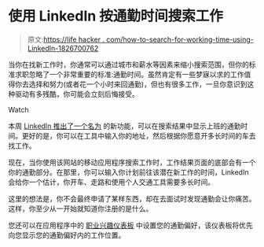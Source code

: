 # 使用 LinkedIn 按通勤时间搜索工作

> 原文:[https://life hacker . com/how-to-search-for-working-time-using-LinkedIn-1826700762](https://lifehacker.com/how-to-search-for-jobs-by-commute-time-using-linkedin-1826700762)

当你在找新工作时，你通常可以通过城市和薪水等因素来缩小搜索范围，但你的标准求职忽略了一个非常重要的标准:通勤时间。虽然肯定有一些梦寐以求的工作值得你去选择和努力(或者花一个小时来回通勤)，但也有很多工作，一旦你意识到这种驱动有多残酷，你可能会立刻后悔接受。

Watch

本周 [LinkedIn 推出了一个名为](https://blog.linkedin.com/2018/june/7/introducing-your-commute-on-linkedin-jobs-explore-travel-time) 的新功能，可以在搜索结果中显示上班的通勤时间。更好的是，你可以在工具中输入你的地址，然后根据你愿意开多长时间的车去找工作。

现在，当你使用该网站的移动应用程序搜索工作时，工作结果页面的底部会有一个你的通勤部分。在那里，你可以输入你计划前往该潜在新工作的时间，LinkedIn 会给你一个估计，你开车、走路和使用个人交通工具需要多长时间。

这里的想法是，你不会最终申请了某样东西，却在去面试时发现通勤会让你痛苦。这样，你至少从一开始就知道你注册的是什么。

您还可以在应用程序中的 [职业兴趣仪表板](https://www.linkedin.com/jobs/career-interests/) 中设置您的通勤偏好，该仪表板将优先向您显示您的通勤偏好内的工作位置。